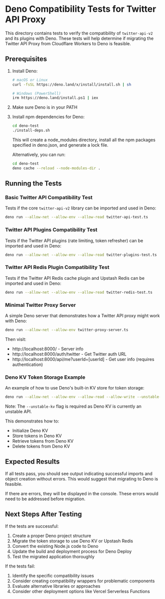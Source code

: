 # Deno Compatibility Tests for Twitter API Proxy

This directory contains tests to verify the compatibility of `twitter-api-v2` and its plugins with Deno. These tests will help determine if migrating the Twitter API Proxy from Cloudflare Workers to Deno is feasible.

## Prerequisites

1. Install Deno:
   ```bash
   # macOS or Linux
   curl -fsSL https://deno.land/x/install/install.sh | sh
   
   # Windows (PowerShell)
   irm https://deno.land/install.ps1 | iex
   ```

2. Make sure Deno is in your PATH

3. Install npm dependencies for Deno:
   ```bash
   cd deno-test
   ./install-deps.sh
   ```
   This will create a node_modules directory, install all the npm packages specified in deno.json, and generate a lock file.

   Alternatively, you can run:
   ```bash
   cd deno-test
   deno cache --reload --node-modules-dir .
   ```

## Running the Tests

### Basic Twitter API Compatibility Test

Tests if the core `twitter-api-v2` library can be imported and used in Deno:

```bash
deno run --allow-net --allow-env --allow-read twitter-api-test.ts
```

### Twitter API Plugins Compatibility Test

Tests if the Twitter API plugins (rate limiting, token refresher) can be imported and used in Deno:

```bash
deno run --allow-net --allow-env --allow-read twitter-plugins-test.ts
```

### Twitter API Redis Plugin Compatibility Test

Tests if the Twitter API Redis cache plugin and Upstash Redis can be imported and used in Deno:

```bash
deno run --allow-net --allow-env --allow-read twitter-redis-test.ts
```

### Minimal Twitter Proxy Server

A simple Deno server that demonstrates how a Twitter API proxy might work with Deno:

```bash
deno run --allow-net --allow-env twitter-proxy-server.ts
```

Then visit:
- http://localhost:8000/ - Server info
- http://localhost:8000/auth/twitter - Get Twitter auth URL
- http://localhost:8000/api/me?userId=[userId] - Get user info (requires authentication)

### Deno KV Token Storage Example

An example of how to use Deno's built-in KV store for token storage:

```bash
deno run --allow-net --allow-env --allow-read --allow-write --unstable-kv token-storage.ts
```

Note: The `--unstable-kv` flag is required as Deno KV is currently an unstable API.

This demonstrates how to:
- Initialize Deno KV
- Store tokens in Deno KV
- Retrieve tokens from Deno KV
- Delete tokens from Deno KV

## Expected Results

If all tests pass, you should see output indicating successful imports and object creation without errors. This would suggest that migrating to Deno is feasible.

If there are errors, they will be displayed in the console. These errors would need to be addressed before migration.

## Next Steps After Testing

If the tests are successful:

1. Create a proper Deno project structure
2. Migrate the token storage to use Deno KV or Upstash Redis
3. Convert the existing Node.js code to Deno
4. Update the build and deployment process for Deno Deploy
5. Test the migrated application thoroughly

If the tests fail:

1. Identify the specific compatibility issues
2. Consider creating compatibility wrappers for problematic components
3. Evaluate alternative libraries or approaches
4. Consider other deployment options like Vercel Serverless Functions

